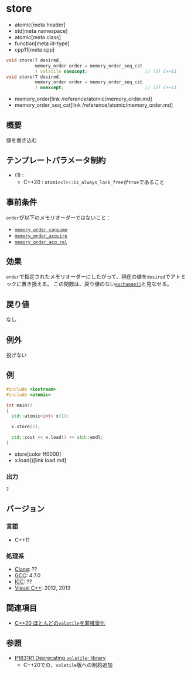 # store
* atomic[meta header]
* std[meta namespace]
* atomic[meta class]
* function[meta id-type]
* cpp11[meta cpp]

```cpp
void store(T desired,
           memory_order order = memory_order_seq_cst
           ) volatile noexcept;                      // (1) C++11
void store(T desired,
           memory_order order = memory_order_seq_cst
           ) noexcept;                               // (2) C++11
```
* memory_order[link /reference/atomic/memory_order.md]
* memory_order_seq_cst[link /reference/atomic/memory_order.md]

## 概要
値を書き込む


## テンプレートパラメータ制約
- (1) :
    - C++20 : `atomic<T>::is_always_lock_free`が`true`であること


## 事前条件
`order`が以下のメモリオーダーではないこと：

- [`memory_order_consume`](/reference/atomic/memory_order.md)
- [`memory_order_acquire`](/reference/atomic/memory_order.md)
- [`memory_order_acq_rel`](/reference/atomic/memory_order.md)


## 効果
`order`で指定されたメモリオーダーにしたがって、現在の値を`desired`でアトミックに置き換える。
この関数は、戻り値のない[`exchange()`](exchange.md)と見なせる。


## 戻り値
なし


## 例外
投げない


## 例
```cpp example
#include <iostream>
#include <atomic>

int main()
{
  std::atomic<int> x(1);

  x.store(2);

  std::cout << x.load() << std::endl;
}
```
* store[color ff0000]
* x.load()[link load.md]

### 出力
```
2
```

## バージョン
### 言語
- C++11


### 処理系
- [Clang](/implementation.md#clang): ??
- [GCC](/implementation.md#gcc): 4.7.0
- [ICC](/implementation.md#icc): ??
- [Visual C++](/implementation.md#visual_cpp): 2012, 2013


## 関連項目
- [C++20 ほとんどの`volatile`を非推奨化](/lang/cpp20/deprecating_volatile.md)


## 参照
- [P1831R1 Deprecating `volatile`: library](http://www.open-std.org/jtc1/sc22/wg21/docs/papers/2020/p1831r1.html)
    - C++20での、`volatile`版への制約追加
